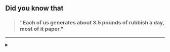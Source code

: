 ## Did you know that

<h3>
  <blockquote>
<!--START_SECTION:debris-->                                                                                                                                                                                  
"Each of us generates about 3.5 pounds of rubbish a day, most of it paper."
<!--END_SECTION:debris-->
  </blockquote>
</h3>

-----

<details>
  <summary></summary>

<img src="https://github-readme-stats.vercel.app/api?show_icons=true&hide=issues&username=ekickx"> <img src="https://github-readme-stats.vercel.app/api/top-langs/?layout=compact&username=ekickx">

</details>
